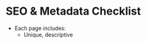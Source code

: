 # SEO & Metadata Checklist

- Each page includes:
  - Unique, descriptive <title> and <meta name="description">
  - Semantic markup: roles, aria-labels, alt text for all images/buttons
  - Accessible font-contrast, keyboard navigation
  - Blog index/teasers summarized with keywords: "basketball analytics, data-driven training, pro basketball stats"
  - JSON-LD organization and article structured data (planned for next release)
  - Each blog post: h1 for title, h2 for topics, h3/h4 for subpoints, all mobile friendly

---
